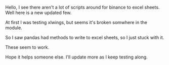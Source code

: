 Hello, I see there aren't a lot of scripts around for binance to excel sheets. Well here is a new updated few. 

At first I was testing xlwings, but seems it's broken somwhere in the module.

So I saw pandas had methods to write to excel sheets, so I just stuck with it.

These seem to work.

Hope it helps someone else. I'll update more as I keep testing along.